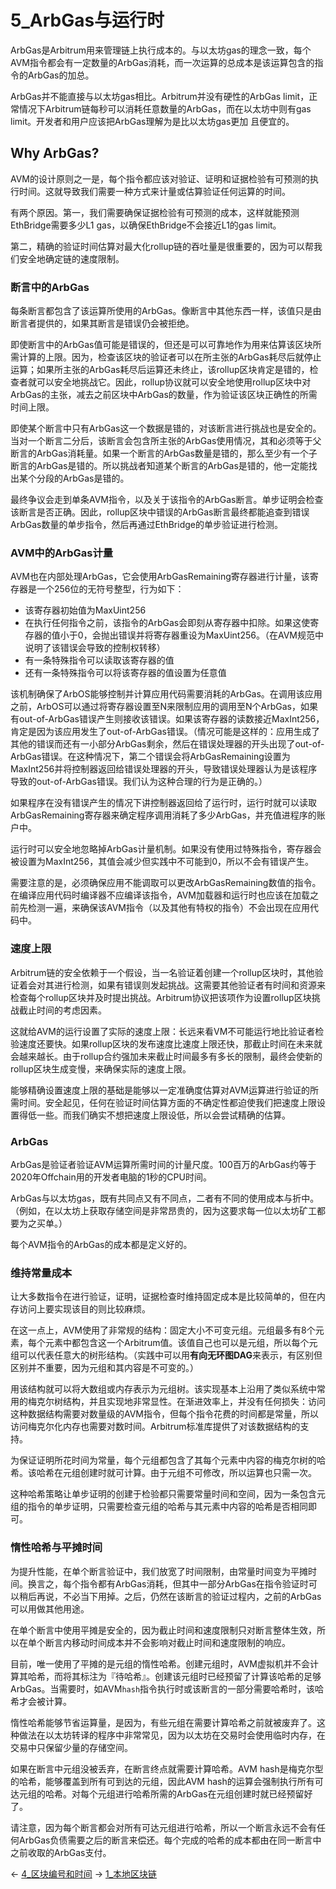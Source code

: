 # 5_ArbGas与运行时

ArbGas是Arbitrum用来管理链上执行成本的。与以太坊gas的理念一致，每个AVM指令都会有一定数量的ArbGas消耗，而一次运算的总成本是该运算包含的指令的ArbGas的加总。

ArbGas并不能直接与以太坊gas相比。Arbitrum并没有硬性的ArbGas limit，正常情况下Arbitrum链每秒可以消耗任意数量的ArbGas，而在以太坊中则有gas limit。开发者和用户应该把ArbGas理解为是比以太坊gas更加
且便宜的。

## Why ArbGas?
AVM的设计原则之一是，每个指令都应该对验证、证明和证据检验有可预测的执行时间。这就导致我们需要一种方式来计量或估算验证任何运算的时间。

有两个原因。第一，我们需要确保证据检验有可预测的成本，这样就能预测EthBridge需要多少L1 gas，以确保EthBridge不会接近L1的gas limit。

第二，精确的验证时间估算对最大化rollup链的吞吐量是很重要的，因为可以帮我们安全地确定链的速度限制。

### 断言中的ArbGas
每条断言都包含了该运算所使用的ArbGas。像断言中其他东西一样，该值只是由断言者提供的，如果其断言是错误仍会被拒绝。

即使断言中的ArbGas值可能是错误的，但还是可以可靠地作为用来估算该区块所需计算的上限。因为，检查该区块的验证者可以在所主张的ArbGas耗尽后就停止运算；如果所主张的ArbGas耗尽后运算还未终止，该rollup区块肯定是错的，检查者就可以安全地挑战它。因此，rollup协议就可以安全地使用rollup区块中对ArbGas的主张，减去之前区块中ArbGas的数量，作为验证该区块正确性的所需时间上限。

即使某个断言中只有ArbGas这一个数据是错的，对该断言进行挑战也是安全的。当对一个断言二分后，该断言会包含所主张的ArbGas使用情况，其和必须等于父断言的ArbGas消耗量。如果一个断言的ArbGas数量是错的，那么至少有一个子断言的ArbGas是错的。所以挑战者知道某个断言的ArbGas是错的，他一定能找出某个分段的ArbGas是错的。

最终争议会走到单条AVM指令，以及关于该指令的ArbGas断言。单步证明会检查该断言是否正确。因此，rollup区块中错误的ArbGas断言最终都能追查到错误ArbGas数量的单步指令，然后再通过EthBridge的单步验证进行检测。

### AVM中的ArbGas计量

AVM也在内部处理ArbGas，它会使用ArbGasRemaining寄存器进行计量，该寄存器是一个256位的无符号整型，行为如下：
* 该寄存器初始值为MaxUint256
* 在执行任何指令之前，该指令的ArbGas会即刻从寄存器中扣除。如果这使寄存器的值小于0，会抛出错误并将寄存器重设为MaxUint256。（在AVM规范中说明了该错误会导致的控制权转移）
* 有一条特殊指令可以读取该寄存器的值
* 还有一条特殊指令可以将该寄存器的值设置为任意值

该机制确保了ArbOS能够控制并计算应用代码需要消耗的ArbGas。在调用该应用之前，ArbOS可以通过将寄存器设置至N来限制应用的调用至N个ArbGas，如果有out-of-ArbGas错误产生则接收该错误。如果该寄存器的读数接近MaxInt256，肯定是因为该应用发生了out-of-ArbGas错误。（情况可能是这样的：应用生成了其他的错误而还有一小部分ArbGas剩余，然后在错误处理器的开头出现了out-of-ArbGas错误。在这种情况下，第二个错误会将ArbGasRemaining设置为MaxInt256并将控制器返回给错误处理器的开头，导致错误处理器认为是该程序导致的out-of-ArbGas错误。我们认为这种合理的行为是正确的。）

如果程序在没有错误产生的情况下讲控制器返回给了运行时，运行时就可以读取ArbGasRemaining寄存器来确定程序调用消耗了多少ArbGas，并充值进程序的账户中。

运行时可以安全地忽略掉ArbGas计量机制。如果没有使用过特殊指令，寄存器会被设置为MaxInt256，其值会减少但实践中不可能到0，所以不会有错误产生。

需要注意的是，必须确保应用不能调取可以更改ArbGasRemaining数值的指令。在编译应用代码时编译器不应编译该指令，AVM加载器和运行时也应该在加载之前先检测一遍，来确保该AVM指令（以及其他有特权的指令）不会出现在应用代码中。

### 速度上限
Arbitrum链的安全依赖于一个假设，当一名验证着创建一个rollup区块时，其他验证着会对其进行检测，如果有错误则发起挑战。这需要其他验证者有时间和资源来检查每个rollup区块并及时提出挑战。Arbitrum协议把该项作为设置rollup区块挑战截止时间的考虑因素。

这就给AVM的运行设置了实际的速度上限：长远来看VM不可能运行地比验证者检验速度还要快。如果rollup区块的发布速度比速度上限还快，那截止时间在未来就会越来越长。由于rollup合约强加未来截止时间最多有多长的限制，最终会使新的rollup区块生成变慢，来确保实际的速度上限。

能够精确设置速度上限的基础是能够以一定准确度估算对AVM运算进行验证的所需时间。安全起见，任何在验证时间估算方面的不确定性都迫使我们把速度上限设置得低一些。而我们确实不想把速度上限设低，所以会尝试精确的估算。

### ArbGas
ArbGas是验证者验证AVM运算所需时间的计量尺度。100百万的ArbGas约等于2020年Offchain用的开发者电脑的1秒的CPU时间。

ArbGas与以太坊gas，既有共同点又有不同点，二者有不同的使用成本与折中。（例如，在以太坊上获取存储空间是非常昂贵的，因为这要求每一位以太坊矿工都要为之买单。）

每个AVM指令的ArbGas的成本都是定义好的。

### 维持常量成本
让大多数指令在进行验证，证明，证据检查时维持固定成本是比较简单的，但在内存访问上要实现该目的则比较麻烦。

在这一点上，AVM使用了非常规的结构：固定大小不可变元组。元组最多有8个元素，每个元素中都包含这一个Arbitrum值。该值自己也可以是元组，所以每个元组可以代表任意大的树形结构。（实践中可以用**有向无环图DAG**来表示，有区别但区别并不重要，因为元组和其内容是不可变的。）

用该结构就可以将大数组或内存表示为元组树。该实现基本上沿用了类似系统中常用的梅克尔树结构，并且实现地非常显性。在渐进效率上，并没有任何损失：访问这种数据结构需要对数量级的AVM指令，但每个指令花费的时间都是常量，所以访问梅克尔化内存也需要对数时间。Arbitrum标准库提供了对该数据结构的支持。

为保证证明所花时间为常量，每个元组都包含了其每个元素中内容的梅克尔树的哈希。该哈希在元组创建时就可计算。由于元组不可修改，所以运算也只需一次。

这种哈希策略让单步证明的创建于检验都只需要常量时间和空间，因为一条包含元组的指令的单步证明，只需要检查元组的哈希与其元素中内容的哈希是否相同即可。

### 惰性哈希与平摊时间
为提升性能，在单个断言验证中，我们放宽了时间限制，由常量时间变为平摊时间。换言之，每个指令都有ArbGas消耗，但其中一部分ArbGas在指令验证时可以稍后再说，不必当下用掉。之后，仍然在该断言的验证过程内，之前的ArbGas可以用做其他用途。

在单个断言中使用平摊是安全的，因为截止时间和速度限制只对断言整体生效，所以在单个断言内移动时间成本并不会影响对截止时间和速度限制的响应。

目前，唯一使用了平摊的是元组的惰性哈希。创建元组时，AVM虚拟机并不会计算其哈希，而将其标注为『待哈希』。创建该元组时已经预留了计算该哈希的足够ArbGas。当需要时，如AVM`hash`指令执行时或该断言的一部分需要哈希时，该哈希才会被计算。

惰性哈希能够节省运算量，是因为，有些元组在需要计算哈希之前就被废弃了。这种做法在以太坊转译的程序中非常常见，因为以太坊在交易时会使用临时内存，在交易中只保留少量的存储空间。

如果在断言中元组没被丢弃，在断言终点就需要计算哈希。AVM hash是梅克尔型的哈希，能够覆盖到所有可到达的元组，因此AVM hash的运算会强制执行所有可达元组的哈希。对每个元组进行哈希所需的ArbGas在元组创建时就已经预留好了。

请注意，因为每个断言都会对所有可达元组进行哈希，所以一个断言永远不会有任何ArbGas负债需要之后的断言来偿还。每个完成的哈希的成本都由在同一断言中之前收取的ArbGas支付。


← [4_区块编号和时间](4_区块编号和时间.md)
→  [1_本地区块链](./6_运行节点/1_本地区块链.md)



